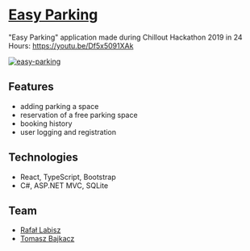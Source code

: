 # [Easy Parking](https://youtu.be/Df5x5091XAk)
 
"Easy Parking" application made during Chillout Hackathon 2019 in 24 Hours: https://youtu.be/Df5x5091XAk

[![easy-parking](https://img.youtube.com/vi/Df5x5091XAk/0.jpg)](https://youtu.be/Df5x5091XAk)

## Features
- adding parking a space
- reservation of a free parking space
- booking history
- user logging and registration

## Technologies
- React, TypeScript, Bootstrap
- C#, ASP.NET MVC, SQLite 

## Team
- [Rafał Labisz](https://github.com/rafallabisz)
- [Tomasz Bajkacz](https://github.com/tbajkacz) 
